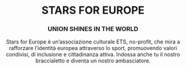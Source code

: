 <div align="center">
  <h1>STARS FOR EUROPE</h1>
  <h3>UNION SHINES IN THE WORLD</h3>
  <p> Stars for Europe è un’associazione culturale ETS, no-profit, che mira a rafforzare l’identità europea attraverso lo sport, promuovendo valori condivisi, di inclusione e cittadinanza attiva. Indossa anche tu il nostro braccialetto e diventa un nostro ambasciatore.</p>
</div>